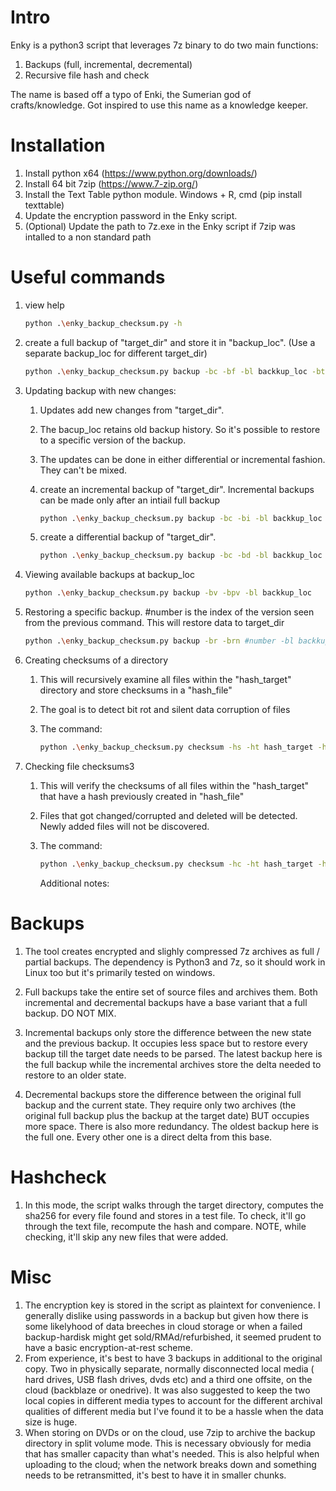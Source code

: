 Intro
======

Enky is a python3 script that leverages 7z binary to do two main functions:

 1. Backups (full, incremental, decremental)
 2. Recursive file hash and check

The name is based off a typo of Enki, the Sumerian god of crafts/knowledge. Got inspired to use this name as a knowledge keeper.

Installation
=============

1. Install python x64 (<https://www.python.org/downloads/>)
2. Install 64 bit 7zip (<https://www.7-zip.org/>)
3. Install the Text Table python module. Windows + R, cmd (pip install texttable)
4. Update the encryption password in the Enky script.
5. (Optional) Update the path to 7z.exe in the Enky script if 7zip was intalled to a non standard path

Useful commands
================

1. view help
    ``` bash
    python .\enky_backup_checksum.py -h
    ```

2. create a full backup of "target_dir" and store it in "backup_loc". (Use a separate backup_loc for different target_dir)
    ``` bash
    python .\enky_backup_checksum.py backup -bc -bf -bl backkup_loc -bt target_dir
    ```

3. Updating backup with new changes:

    1. Updates add new changes from "target_dir".

    2. The bacup_loc retains old backup history. So it's possible to restore to a specific version of the backup.

    3. The updates can be done in either differential or incremental fashion. They can't be mixed.

    4. create an incremental backup of "target_dir". Incremental backups can be made only after an intiail full backup

        ```bash
        python .\enky_backup_checksum.py backup -bc -bi -bl backkup_loc -bt target_dir
        ```

    5. create a differential backup of "target_dir".

        ```bash
        python .\enky_backup_checksum.py backup -bc -bd -bl backkup_loc -bt target_dir
        ```


4) Viewing available backups at backup_loc

    ```bash
    python .\enky_backup_checksum.py backup -bv -bpv -bl backkup_loc
    ```

5) Restoring a specific backup. #number is the index of the version seen from the previous command. This will restore data to target_dir
    ``` bash
    python .\enky_backup_checksum.py backup -br -brn #number -bl backkup_loc -bt target_dir
    ```

6. Creating checksums of a directory

    1. This will recursively examine all files within the "hash_target" directory and store checksums in a "hash_file"

    2. The goal is to detect bit rot and silent data corruption of files

    3. The command:

        ```bash
        python .\enky_backup_checksum.py checksum -hs -ht hash_target -hf hash_file
        ```

7. Checking file checksums3

   1. This will verify the checksums of all files within the "hash_target" that have a hash previously created in "hash_file"

   2. Files that got changed/corrupted and deleted will be detected. Newly added files will not be discovered.

   3. The command:

      ```bash
      python .\enky_backup_checksum.py checksum -hc -ht hash_target -hf hash_file
      ```

      Additional notes:


Backups
========

 1. The tool creates encrypted and slighly compressed 7z archives as full / partial backups. The dependency
is Python3 and 7z, so it should work in Linux too but it's primarily tested on windows.

 2. Full backups take the entire set of source files and archives them. Both incremental and decremental
backups have a base variant that a full backup. DO NOT MIX.

 3. Incremental backups only store the difference between the new state and the previous backup. It
occupies less space but to restore every backup till the target date needs to be parsed. The latest backup here is
the full backup while the incremental archives store the delta needed to restore to an older state.

 4. Decremental backups store the difference between the original full backup and the current state. They
require only two archives (the original full backup plus the backup at the target date) BUT occupies more space.
There is also more redundancy. The oldest backup here is the full one. Every other one is a direct delta from this
base.

Hashcheck
==========

 1. In this mode, the script walks through the target directory, computes the sha256 for every file found
and stores in a test file. To check, it'll go through the text file, recompute the hash and compare. NOTE, while
checking, it'll skip any new files that were added.

Misc
=====

1. The encryption key is stored in the script as plaintext for convenience. I generally dislike using passwords
    in a backup but given how there is some likelyhood of data breeches in cloud storage or when a failed backup-hardisk
    might get sold/RMAd/refurbished, it seemed prudent to have a basic encryption-at-rest scheme.
2. From experience, it's best to have 3 backups in additional to the original copy. Two in physically separate,
    normally disconnected local media ( hard drives, USB flash drives, dvds etc) and a third one offsite, on the cloud
    (backblaze or onedrive). It was also suggested to keep the two local copies in different media types to account for
    the different archival qualities of different media but I've found it to be a hassle when the data size is huge.
3. When storing on DVDs or on the cloud, use 7zip to archive the backup directory in split volume mode. This is
necessary obviously for media that has smaller capacity than what's needed. This is also helpful when uploading to
the cloud; when the network breaks down and something needs to be retransmitted, it's best to have it in smaller chunks.
